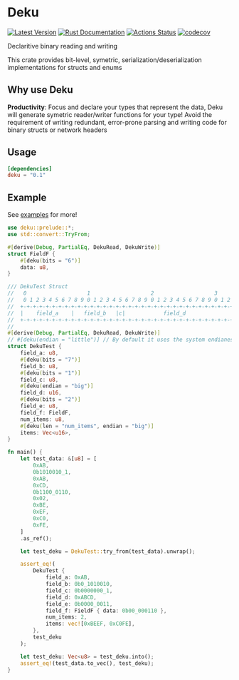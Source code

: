 # Deku

[![Latest Version](https://img.shields.io/crates/v/deku.svg)](https://crates.io/crates/deku)
[![Rust Documentation](https://docs.rs/deku/badge.svg)](https://docs.rs/deku)
[![Actions Status](https://github.com/sharksforarms/deku/workflows/CI/badge.svg)](https://github.com/sharksforarms/deku/actions)
[![codecov](https://codecov.io/gh/sharksforarms/deku/branch/master/graph/badge.svg)](https://codecov.io/gh/sharksforarms/deku)

Declaritive binary reading and writing

This crate provides bit-level, symetric, serialization/deserialization implementations for structs and enums

## Why use Deku

**Productivity**: Focus and declare your types that represent the data, Deku will generate symetric reader/writer functions for your type! Avoid the requirement of writing redundant, error-prone parsing and writing code for binary structs or network headers

## Usage

```toml
[dependencies]
deku = "0.1"
```

## Example

See [examples](https://github.com/sharksforarms/deku/tree/master/examples) for more!

```rust
use deku::prelude::*;
use std::convert::TryFrom;

#[derive(Debug, PartialEq, DekuRead, DekuWrite)]
struct FieldF {
    #[deku(bits = "6")]
    data: u8,
}

/// DekuTest Struct
//   0                   1                   2                   3                   4
//   0 1 2 3 4 5 6 7 8 9 0 1 2 3 4 5 6 7 8 9 0 1 2 3 4 5 6 7 8 9 0 1 2 3 4 5 6 7 8 9 0
//  +-+-+-+-+-+-+-+-+-+-+-+-+-+-+-+-+-+-+-+-+-+-+-+-+-+-+-+-+-+-+-+-+-+-+-+-+-+-+-+-+-+
//  |    field_a    |   field_b   |c|            field_d              | e |     f     |
//  +-+-+-+-+-+-+-+-+-+-+-+-+-+-+-+-+-+-+-+-+-+-+-+-+-+-+-+-+-+-+-+-+-+-+-+-+-+-+-+-+-+
//
#[derive(Debug, PartialEq, DekuRead, DekuWrite)]
// #[deku(endian = "little")] // By default it uses the system endianess, but can be overwritten
struct DekuTest {
    field_a: u8,
    #[deku(bits = "7")]
    field_b: u8,
    #[deku(bits = "1")]
    field_c: u8,
    #[deku(endian = "big")]
    field_d: u16,
    #[deku(bits = "2")]
    field_e: u8,
    field_f: FieldF,
    num_items: u8,
    #[deku(len = "num_items", endian = "big")]
    items: Vec<u16>,
}

fn main() {
    let test_data: &[u8] = [
        0xAB,
        0b1010010_1,
        0xAB,
        0xCD,
        0b1100_0110,
        0x02,
        0xBE,
        0xEF,
        0xC0,
        0xFE,
    ]
    .as_ref();

    let test_deku = DekuTest::try_from(test_data).unwrap();

    assert_eq!(
        DekuTest {
            field_a: 0xAB,
            field_b: 0b0_1010010,
            field_c: 0b0000000_1,
            field_d: 0xABCD,
            field_e: 0b0000_0011,
            field_f: FieldF { data: 0b00_000110 },
            num_items: 2,
            items: vec![0xBEEF, 0xC0FE],
        },
        test_deku
    );

    let test_deku: Vec<u8> = test_deku.into();
    assert_eq!(test_data.to_vec(), test_deku);
}
```
